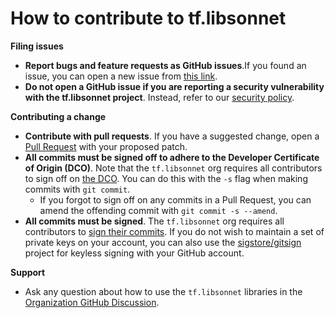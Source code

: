 # How to contribute to tf.libsonnet

**Filing issues**

- **Report bugs and feature requests as GitHub issues**.If you found an issue, you can open a new issue from [this
  link](https://github.com/tf-libsonnet/libgenerator/issues/new/choose).
- **Do not open a GitHub issue if you are reporting a security vulnerability with the tf.libsonnet project**. Instead,
  refer to our [security policy](/SECURITY.md).


**Contributing a change**

- **Contribute with pull requests**. If you have a suggested change, open a [Pull
  Request](https://docs.github.com/en/pull-requests) with your proposed patch.
- **All commits must be signed off to adhere to the Developer Certificate of Origin (DCO)**. Note that the
  `tf.libsonnet` org requires all contributors to sign off on [the DCO](https://developercertificate.org/). You can do
  this with the `-s` flag when making commits with `git commit`.
    - If you forgot to sign off on any commits in a Pull Request, you can amend the offending commit with `git commit -s
      --amend`.
- **All commits must be signed**. The `tf.libsonnet` org requires all contributors to [sign their
  commits](https://docs.github.com/en/authentication/managing-commit-signature-verification/signing-commits). If you do
  not wish to maintain a set of private keys on your account, you can also use the
  [sigstore/gitsign](https://github.com/sigstore/gitsign) project for keyless signing with your GitHub account.

**Support**

- Ask any question about how to use the `tf.libsonnet` libraries in the [Organization
  GitHub Discussion](https://github.com/orgs/tf-libsonnet/discussions).
